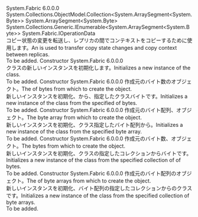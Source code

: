 <Type Name="OperationData" FullName="System.Fabric.OperationData">
  <TypeSignature Language="C#" Value="public class OperationData : System.Collections.ObjectModel.Collection&lt;ArraySegment&lt;byte&gt;&gt;, System.Collections.Generic.IEnumerable&lt;ArraySegment&lt;byte&gt;&gt;, System.Fabric.IOperationData" />
  <TypeSignature Language="ILAsm" Value=".class public auto ansi beforefieldinit OperationData extends System.Collections.ObjectModel.Collection`1&lt;valuetype System.ArraySegment`1&lt;unsigned int8&gt;&gt; implements class System.Collections.Generic.IEnumerable`1&lt;valuetype System.ArraySegment`1&lt;unsigned int8&gt;&gt;, class System.Collections.IEnumerable, class System.Fabric.IOperationData" />
  <TypeSignature Language="DocId" Value="T:System.Fabric.OperationData" />
  <TypeSignature Language="VB.NET" Value="Public Class OperationData&#xA;Inherits Collection(Of ArraySegment(Of Byte))&#xA;Implements IEnumerable(Of ArraySegment(Of Byte)), IOperationData" />
  <TypeSignature Language="F#" Value="type OperationData = class&#xA;    inherit Collection&lt;ArraySegment&lt;byte&gt;&gt;&#xA;    interface IOperationData&#xA;    interface seq&lt;ArraySegment&lt;byte&gt;&gt;&#xA;    interface IEnumerable" />
  <AssemblyInfo>
    <AssemblyName>System.Fabric</AssemblyName>
    <AssemblyVersion>6.0.0.0</AssemblyVersion>
  </AssemblyInfo>
  <Base>
    <BaseTypeName>System.Collections.ObjectModel.Collection&lt;System.ArraySegment&lt;System.Byte&gt;&gt;</BaseTypeName>
    <BaseTypeArguments>
      <BaseTypeArgument TypeParamName="!0">System.ArraySegment&lt;System.Byte&gt;</BaseTypeArgument>
    </BaseTypeArguments>
  </Base>
  <Interfaces>
    <Interface>
      <InterfaceName>System.Collections.Generic.IEnumerable&lt;System.ArraySegment&lt;System.Byte&gt;&gt;</InterfaceName>
    </Interface>
    <Interface>
      <InterfaceName>System.Fabric.IOperationData</InterfaceName>
    </Interface>
  </Interfaces>
  <Docs>
    <summary>
      <para><span data-ttu-id="f1aa2-101"><see cref="T:System.Fabric.OperationData" />コピー状態の変更を転送し、レプリカの間でコンテキストをコピーするために使用します。</span><span class="sxs-lookup"><span data-stu-id="f1aa2-101">An <see cref="T:System.Fabric.OperationData" /> is used to transfer copy state changes and copy context between replicas.</span></span></para>
    </summary>
    <remarks>To be added.</remarks>
  </Docs>
  <Members>
    <Member MemberName=".ctor">
      <MemberSignature Language="C#" Value="public OperationData ();" />
      <MemberSignature Language="ILAsm" Value=".method public hidebysig specialname rtspecialname instance void .ctor() cil managed" />
      <MemberSignature Language="DocId" Value="M:System.Fabric.OperationData.#ctor" />
      <MemberSignature Language="VB.NET" Value="Public Sub New ()" />
      <MemberType>Constructor</MemberType>
      <AssemblyInfo>
        <AssemblyName>System.Fabric</AssemblyName>
        <AssemblyVersion>6.0.0.0</AssemblyVersion>
      </AssemblyInfo>
      <Parameters />
      <Docs>
        <summary>
          <para><span data-ttu-id="f1aa2-102"><see cref="T:System.Fabric.OperationData" /> クラスの新しいインスタンスを初期化します。</span><span class="sxs-lookup"><span data-stu-id="f1aa2-102">Initializes a new instance of the <see cref="T:System.Fabric.OperationData" /> class.</span></span></para>
        </summary>
        <remarks>To be added.</remarks>
      </Docs>
    </Member>
    <Member MemberName=".ctor">
      <MemberSignature Language="C#" Value="public OperationData (ArraySegment&lt;byte&gt; operationData);" />
      <MemberSignature Language="ILAsm" Value=".method public hidebysig specialname rtspecialname instance void .ctor(valuetype System.ArraySegment`1&lt;unsigned int8&gt; operationData) cil managed" />
      <MemberSignature Language="DocId" Value="M:System.Fabric.OperationData.#ctor(System.ArraySegment{System.Byte})" />
      <MemberSignature Language="VB.NET" Value="Public Sub New (operationData As ArraySegment(Of Byte))" />
      <MemberSignature Language="F#" Value="new System.Fabric.OperationData : ArraySegment&lt;byte&gt; -&gt; System.Fabric.OperationData" Usage="new System.Fabric.OperationData operationData" />
      <MemberType>Constructor</MemberType>
      <AssemblyInfo>
        <AssemblyName>System.Fabric</AssemblyName>
        <AssemblyVersion>6.0.0.0</AssemblyVersion>
      </AssemblyInfo>
      <Parameters>
        <Parameter Name="operationData" Type="System.ArraySegment&lt;System.Byte&gt;" />
      </Parameters>
      <Docs>
        <param name="operationData">
          <para><span data-ttu-id="f1aa2-103"><see cref="T:System.ArraySegment`1" />作成元のバイト数の<see cref="T:System.Fabric.OperationData" />オブジェクト。</span><span class="sxs-lookup"><span data-stu-id="f1aa2-103">The <see cref="T:System.ArraySegment`1" /> of bytes from which to create the <see cref="T:System.Fabric.OperationData" /> object.</span></span></para>
        </param>
        <summary>
          <para><span data-ttu-id="f1aa2-104">新しいインスタンスを初期化、<see cref="T:System.Fabric.OperationData" />から、指定したクラス<see cref="T:System.ArraySegment`1" />バイトです。</span><span class="sxs-lookup"><span data-stu-id="f1aa2-104">Initializes a new instance of the <see cref="T:System.Fabric.OperationData" /> class from the specified <see cref="T:System.ArraySegment`1" /> of bytes.</span></span></para>
        </summary>
        <remarks>To be added.</remarks>
      </Docs>
    </Member>
    <Member MemberName=".ctor">
      <MemberSignature Language="C#" Value="public OperationData (byte[] operationData);" />
      <MemberSignature Language="ILAsm" Value=".method public hidebysig specialname rtspecialname instance void .ctor(unsigned int8[] operationData) cil managed" />
      <MemberSignature Language="DocId" Value="M:System.Fabric.OperationData.#ctor(System.Byte[])" />
      <MemberSignature Language="VB.NET" Value="Public Sub New (operationData As Byte())" />
      <MemberSignature Language="F#" Value="new System.Fabric.OperationData : byte[] -&gt; System.Fabric.OperationData" Usage="new System.Fabric.OperationData operationData" />
      <MemberType>Constructor</MemberType>
      <AssemblyInfo>
        <AssemblyName>System.Fabric</AssemblyName>
        <AssemblyVersion>6.0.0.0</AssemblyVersion>
      </AssemblyInfo>
      <Parameters>
        <Parameter Name="operationData" Type="System.Byte[]" />
      </Parameters>
      <Docs>
        <param name="operationData">
          <para><span data-ttu-id="f1aa2-105">作成元のバイト配列、<see cref="T:System.Fabric.OperationData" />オブジェクト。</span><span class="sxs-lookup"><span data-stu-id="f1aa2-105">The byte array from which to create the <see cref="T:System.Fabric.OperationData" /> object.</span></span></para>
        </param>
        <summary>
          <para><span data-ttu-id="f1aa2-106">新しいインスタンスを初期化、<see cref="T:System.Fabric.OperationData" />クラス指定したバイト配列から。</span><span class="sxs-lookup"><span data-stu-id="f1aa2-106">Initializes a new instance of the <see cref="T:System.Fabric.OperationData" /> class from the specified byte array.</span></span></para>
        </summary>
        <remarks>To be added.</remarks>
      </Docs>
    </Member>
    <Member MemberName=".ctor">
      <MemberSignature Language="C#" Value="public OperationData (System.Collections.Generic.IEnumerable&lt;ArraySegment&lt;byte&gt;&gt; operationData);" />
      <MemberSignature Language="ILAsm" Value=".method public hidebysig specialname rtspecialname instance void .ctor(class System.Collections.Generic.IEnumerable`1&lt;valuetype System.ArraySegment`1&lt;unsigned int8&gt;&gt; operationData) cil managed" />
      <MemberSignature Language="DocId" Value="M:System.Fabric.OperationData.#ctor(System.Collections.Generic.IEnumerable{System.ArraySegment{System.Byte}})" />
      <MemberSignature Language="VB.NET" Value="Public Sub New (operationData As IEnumerable(Of ArraySegment(Of Byte)))" />
      <MemberSignature Language="F#" Value="new System.Fabric.OperationData : seq&lt;ArraySegment&lt;byte&gt;&gt; -&gt; System.Fabric.OperationData" Usage="new System.Fabric.OperationData operationData" />
      <MemberType>Constructor</MemberType>
      <AssemblyInfo>
        <AssemblyName>System.Fabric</AssemblyName>
        <AssemblyVersion>6.0.0.0</AssemblyVersion>
      </AssemblyInfo>
      <Parameters>
        <Parameter Name="operationData" Type="System.Collections.Generic.IEnumerable&lt;System.ArraySegment&lt;System.Byte&gt;&gt;" />
      </Parameters>
      <Docs>
        <param name="operationData">
          <para><span data-ttu-id="f1aa2-107">作成元のバイト数、<see cref="T:System.Fabric.OperationData" />オブジェクト。</span><span class="sxs-lookup"><span data-stu-id="f1aa2-107">The bytes from which to create the <see cref="T:System.Fabric.OperationData" /> object.</span></span></para>
        </param>
        <summary>
          <para><span data-ttu-id="f1aa2-108">新しいインスタンスを初期化、<see cref="T:System.Fabric.OperationData" />クラスの指定したコレクションから<see cref="T:System.ArraySegment`1" />バイトです。</span><span class="sxs-lookup"><span data-stu-id="f1aa2-108">Initializes a new instance of the <see cref="T:System.Fabric.OperationData" /> class from the specified collection of <see cref="T:System.ArraySegment`1" /> of bytes.</span></span></para>
        </summary>
        <remarks>To be added.</remarks>
      </Docs>
    </Member>
    <Member MemberName=".ctor">
      <MemberSignature Language="C#" Value="public OperationData (System.Collections.Generic.IEnumerable&lt;byte[]&gt; operationData);" />
      <MemberSignature Language="ILAsm" Value=".method public hidebysig specialname rtspecialname instance void .ctor(class System.Collections.Generic.IEnumerable`1&lt;unsigned int8[]&gt; operationData) cil managed" />
      <MemberSignature Language="DocId" Value="M:System.Fabric.OperationData.#ctor(System.Collections.Generic.IEnumerable{System.Byte[]})" />
      <MemberSignature Language="VB.NET" Value="Public Sub New (operationData As IEnumerable(Of Byte()))" />
      <MemberSignature Language="F#" Value="new System.Fabric.OperationData : seq&lt;byte[]&gt; -&gt; System.Fabric.OperationData" Usage="new System.Fabric.OperationData operationData" />
      <MemberType>Constructor</MemberType>
      <AssemblyInfo>
        <AssemblyName>System.Fabric</AssemblyName>
        <AssemblyVersion>6.0.0.0</AssemblyVersion>
      </AssemblyInfo>
      <Parameters>
        <Parameter Name="operationData" Type="System.Collections.Generic.IEnumerable&lt;System.Byte[]&gt;" />
      </Parameters>
      <Docs>
        <param name="operationData">
          <para><span data-ttu-id="f1aa2-109"><see cref="T:System.Collections.Generic.IEnumerable`1" />作成元のバイト配列の<see cref="T:System.Fabric.OperationData" />オブジェクト。</span><span class="sxs-lookup"><span data-stu-id="f1aa2-109">The <see cref="T:System.Collections.Generic.IEnumerable`1" /> of byte arrays from which to create the <see cref="T:System.Fabric.OperationData" /> object.</span></span></para>
        </param>
        <summary>
          <para><span data-ttu-id="f1aa2-110">新しいインスタンスを初期化、<see cref="T:System.Fabric.OperationData" />バイト配列の指定したコレクションからのクラスです。</span><span class="sxs-lookup"><span data-stu-id="f1aa2-110">Initializes a new instance of the <see cref="T:System.Fabric.OperationData" /> class from the specified collection of byte arrays.</span></span></para>
        </summary>
        <remarks>To be added.</remarks>
      </Docs>
    </Member>
  </Members>
</Type>